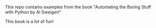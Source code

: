This repo contains examples from the book "Automating the Boring Stuff with Python by Al Sweigert"

This book is a _lot_ of fun!
